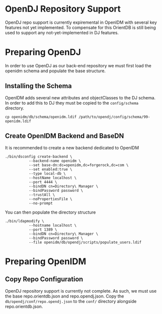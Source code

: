 # OpenDJ Repository Support

OpenDJ repo support is currently expiremental in OpenIDM with several
key features not yet implemented. To compensate for this OrientDB is
still being used to support any not-yet-implemented in DJ features.

# Preparing OpenDJ

In order to use OpenDJ as our back-end repository we must first
load the openidm schema and populate the base structure.

## Installing the Schema

OpenIDM adds several new attributes and objectClasses to the DJ schema.
In order to add this to DJ they must be copied to the `config/schema`
directory.

    cp openidm/db/schema/openidm.ldif /path/to/opendj/config/schema/99-openidm.ldif

## Create OpenIDM Backend and BaseDN

It is recommended to create a new backend dedicated to OpenIDM

    ./bin/dsconfig create-backend \
               --backend-name openidm \
               --set base-dn:dc=openidm,dc=forgerock,dc=com \
               --set enabled:true \
               --type local-db \
               --hostName localhost \
               --port 4444 \
               --bindDN cn=Directory\ Manager \
               --bindPassword password \
               --trustAll \
               --noPropertiesFile \
               --no-prompt

You can then populate the directory structure

    ./bin/ldapmodify \
               --hostname localhost \
               --port 1389 \
               --bindDN cn=Directory\ Manager \
               --bindPassword password \
               --file openidm/db/opendj/scripts/populate_users.ldif
               
# Preparing OpenIDM

## Copy Repo Configuration

OpenDJ repository support is currently not complete. As such, we must use the base
repo.orientdb.json and repo.opendj.json. Copy the `db/opendj/conf/repo.opendj.json`
to the `conf/` directory alongside repo.orientdb.json.

